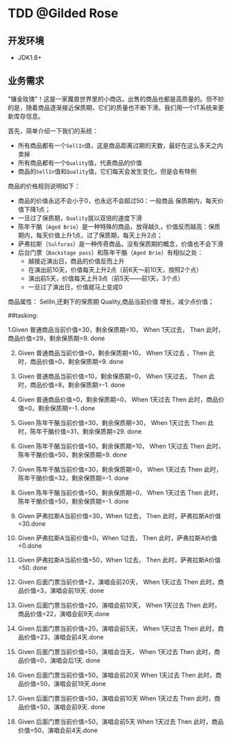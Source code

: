 # TDD @Gilded Rose


## 开发环境
 - JDK1.8+
 
## 业务需求

"镶金玫瑰"！这是一家魔兽世界里的小商店。出售的商品也都是高质量的。但不妙的是，随着商品逐渐接近保质期，它们的质量也不断下滑。我们用一个IT系统来更新库存信息。

首先，简单介绍一下我们的系统：

- 所有商品都有一个`SellIn`值，这是商品距离过期的天数，最好在这么多天之内卖掉
- 所有商品都有一个`Quality`值，代表商品的价值
- 商品的`SellIn`值和`Quality`值，它们每天会发生变化，但是会有特例


商品的价格规则说明如下：

- 商品的价值永远不会小于0，也永远不会超过50：一般商品 保质期内，每天价值下降1点；
- 一旦过了保质期，`Quality`就以双倍的速度下滑
- 陈年干酪（`Aged Brie`）是一种特殊的商品，放得越久，价值反而越高：保质期内，每天价值上升1点，过了保质期，每天上升2点；
- 萨弗拉斯（`Sulfuras`）是一种传奇商品，没有保质期的概念，价值也不会下滑
- 后台门票（`Backstage pass`）和陈年干酪（`Aged Brie`）有相似之处：
	- 越接近演出日，商品的价值反而上升
	- 在演出前10天，价值每天上升2点（前6天～前10天，按照2个点）
	- 演出前5天，价值每天上升3点（前5天——前1天，3个点）
	- 一旦过了演出日，价值就马上变成0

 
商品属性：
SellIn,还剩下的保质期
Quality,商品当前价值
增长，减少点价值；



##tasking:

1.Given 普通商品当前价值=30，剩余保质期=10， When 1天过去， Then 此时，商品价值=29，剩余保质期=9. done

2. Given 普通商品当前价值=0，剩余保质期=10， When 1天过去 ，Then 此时，商品价值=0，剩余保质期=9. done

3. Given 普通商品当前价值=10，剩余保质期=0， When 1天过去， Then 此时，商品价值=8，剩余保质期=-1. done

4. Given 普通商品价值=0，剩余保质期=0， When 1天过去 Then 此时，商品价值=0，剩余保质期=-1. done

5. Given 陈年干酪当前价值=30，剩余保质期=30， When 1天过去 Then 此时，陈年干酪价值=31，剩余保质期=29. done

6. Given 陈年干酪当前价值=50，剩余保质期=10， When 1天过去 Then 此时，陈年干酪价值=50，剩余保质期=9. done

7. Given 陈年干酪当前价值=30，剩余保质期=0， When 1天过去 Then 此时，陈年干酪价值=32，剩余保质期=-1. done

8. Given 陈年干酪当前价值=50，剩余保质期=0， When 1天过去 Then 此时，陈年干酪价值=50，剩余保质期=-1. done

9. Given 萨弗拉斯A当前价值=30，When 1过去， Then 此时，萨弗拉斯A价值=30.done

10. Given 萨弗拉斯A当前价值=0，When 1过去， Then 此时，萨弗拉斯A价值=0.done

11. Given 萨弗拉斯A当前价值=50，When 1过去， Then 此时，萨弗拉斯A价值=50. done

12. Given 后面门票当前价值=2，演唱会前20天， When 1天过去 Then 此时，商品价值=3，演唱会前19天. done

13. Given 后面门票当前价值=20，演唱会前10天， When 1天过去 Then 此时，商品价值=22，演唱会前9天.done

14. Given 后面门票当前价值=20，演唱会前5天， When 1天过去 Then 此时，商品价值=23，演唱会前4天.done

15. Given 后面门票当前价值=50，演唱会当天， When 1天过去 Then 此时，商品价值=0，演唱会后1天. done

16. Given 后面门票当前价值=50，演唱会前20天 When 1天过去 Then 此时，商品价值=50，演唱会前19天.done

17. Given 后面门票当前价值=50，演唱会前10天 When 1天过去 Then 此时，商品价值=50，演唱会前9天. done

18. Given 后面门票当前价值=50，演唱会前5天 When 1天过去 Then 此时，商品价值=50，演唱会前4天.done
